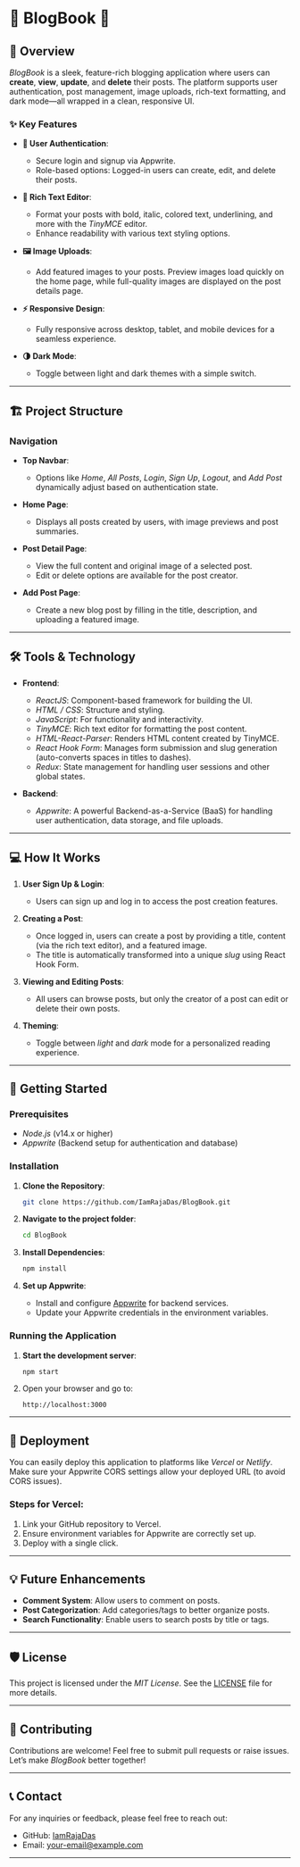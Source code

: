 
# 🌟 **BlogBook** 🌟  

## 🚀 Overview

*BlogBook* is a sleek, feature-rich blogging application where users can **create**, **view**, **update**, and **delete** their posts. The platform supports user authentication, post management, image uploads, rich-text formatting, and dark mode—all wrapped in a clean, responsive UI.

### ✨ Key Features

- **🔐 User Authentication**:
  - Secure login and signup via Appwrite.
  - Role-based options: Logged-in users can create, edit, and delete their posts.
  
- **📝 Rich Text Editor**:
  - Format your posts with bold, italic, colored text, underlining, and more with the *TinyMCE* editor.
  - Enhance readability with various text styling options.

- **🖼 Image Uploads**:
  - Add featured images to your posts. Preview images load quickly on the home page, while full-quality images are displayed on the post details page.

- **⚡ Responsive Design**:
  - Fully responsive across desktop, tablet, and mobile devices for a seamless experience.

- **🌗 Dark Mode**:
  - Toggle between light and dark themes with a simple switch.

---

## 🏗 Project Structure

### Navigation

- **Top Navbar**:
  - Options like *Home*, *All Posts*, *Login*, *Sign Up*, *Logout*, and *Add Post* dynamically adjust based on authentication state.
  
- **Home Page**:
  - Displays all posts created by users, with image previews and post summaries.
  
- **Post Detail Page**:
  - View the full content and original image of a selected post.  
  - Edit or delete options are available for the post creator.

- **Add Post Page**:
  - Create a new blog post by filling in the title, description, and uploading a featured image.
  
---

## 🛠 Tools & Technology

- **Frontend**:
  - *ReactJS*: Component-based framework for building the UI.
  - *HTML / CSS*: Structure and styling.
  - *JavaScript*: For functionality and interactivity.
  - *TinyMCE*: Rich text editor for formatting the post content.
  - *HTML-React-Parser*: Renders HTML content created by TinyMCE.
  - *React Hook Form*: Manages form submission and slug generation (auto-converts spaces in titles to dashes).
  - *Redux*: State management for handling user sessions and other global states.

- **Backend**:
  - *Appwrite*: A powerful Backend-as-a-Service (BaaS) for handling user authentication, data storage, and file uploads.

---

## 💻 How It Works

1. **User Sign Up & Login**:
   - Users can sign up and log in to access the post creation features.

2. **Creating a Post**:
   - Once logged in, users can create a post by providing a title, content (via the rich text editor), and a featured image.
   - The title is automatically transformed into a unique *slug* using React Hook Form.

3. **Viewing and Editing Posts**:
   - All users can browse posts, but only the creator of a post can edit or delete their own posts.

4. **Theming**:
   - Toggle between *light* and *dark* mode for a personalized reading experience.

---

## 🔧 Getting Started

### Prerequisites

- *Node.js* (v14.x or higher)
- *Appwrite* (Backend setup for authentication and database)

### Installation

1. **Clone the Repository**:

    ```bash
    git clone https://github.com/IamRajaDas/BlogBook.git
    ```

2. **Navigate to the project folder**:

    ```bash
    cd BlogBook
    ```

3. **Install Dependencies**:

    ```bash
    npm install
    ```

4. **Set up Appwrite**:
   - Install and configure [Appwrite](https://appwrite.io/) for backend services.
   - Update your Appwrite credentials in the environment variables.

### Running the Application

1. **Start the development server**:

    ```bash
    npm start
    ```

2. Open your browser and go to:

    ```
    http://localhost:3000
    ```

---

## 🚀 Deployment

You can easily deploy this application to platforms like *Vercel* or *Netlify*. Make sure your Appwrite CORS settings allow your deployed URL (to avoid CORS issues).

### Steps for Vercel:

1. Link your GitHub repository to Vercel.
2. Ensure environment variables for Appwrite are correctly set up.
3. Deploy with a single click.

---

## 💡 Future Enhancements

- **Comment System**: Allow users to comment on posts.
- **Post Categorization**: Add categories/tags to better organize posts.
- **Search Functionality**: Enable users to search posts by title or tags.

---

## 🛡 License

This project is licensed under the *MIT License*. See the [LICENSE](LICENSE) file for more details.

---

## 🤝 Contributing

Contributions are welcome! Feel free to submit pull requests or raise issues. Let’s make *BlogBook* better together!

---

## 📞 Contact

For any inquiries or feedback, please feel free to reach out:

- GitHub: [IamRajaDas](https://github.com/IamRajaDas)
- Email: [your-email@example.com](mailto:your-email@example.com)

---
 
